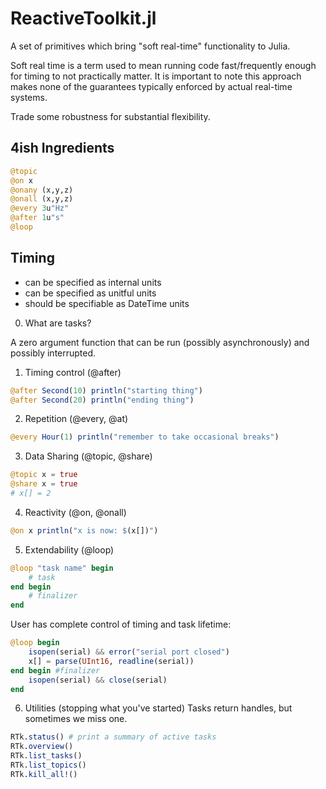 # ReactiveToolkit.jl
A set of primitives which bring "soft real-time" functionality to Julia.

Soft real time is a term used to mean running code fast/frequently enough for timing to not practically matter.
It is important to note this approach makes none of the guarantees typically enforced by actual real-time systems.

Trade some robustness for substantial flexibility.


## 4ish Ingredients
```julia
@topic
@on x 
@onany (x,y,z)
@onall (x,y,z)
@every 3u"Hz"
@after 1u"s"
@loop
```



## Timing
- can be specified as internal units
- can be specified as unitful units
- should be specifiable as DateTime units






0. What are tasks?

A zero argument function that can be run (possibly asynchronously) and possibly interrupted.


1. Timing control (@after)

```julia
@after Second(10) println("starting thing")
@after Second(20) println("ending thing")
```

2. Repetition (@every, @at)

```julia
@every Hour(1) println("remember to take occasional breaks")
```

3. Data Sharing (@topic, @share)
```julia
@topic x = true
@share x = true
# x[] = 2
```

4. Reactivity (@on, @onall)
```julia
@on x println("x is now: $(x[])")
```

5. Extendability (@loop) 
```julia
@loop "task name" begin
    # task
end begin
    # finalizer
end
```

User has complete control of timing and task lifetime:
```julia
@loop begin
    isopen(serial) && error("serial port closed")
    x[] = parse(UInt16, readline(serial))
end begin #finalizer
    isopen(serial) && close(serial)
end
```




6. Utilities (stopping what you've started)
Tasks return handles, but sometimes we miss one.

```julia
RTk.status() # print a summary of active tasks 
RTk.overview()
RTk.list_tasks()
RTk.list_topics()
RTk.kill_all!()
```
